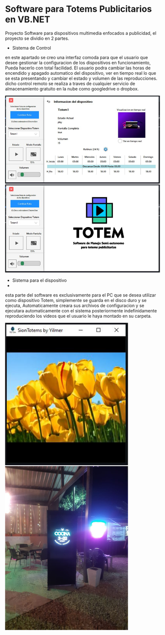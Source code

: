 # Software para Totems Publicitarios en VB.NET

Proyecto Software para dispositivos multimedia enfocados a publicidad, el proyecto se dividio en 2 partes.

- Sistema de Control 

en este apartado se creo una interfaz comoda para que el usuario que desee gestionar la configuracion de los dispositivos en funcionamiento, Pueda hacerlo con total facilidad.
El usuario podra cambiar las horas de encendido y apagado automatico del dispositivo, ver en tiempo real lo que se esta presentando y cambiar el estado y volumen de las reproducciones.
dicho control remoto se realiza a traves de cualquier servicio de almacenamiento gratuito en la nube como googledrive o dropbox.

<img src="https://github.com/YilmerTapias/Software_Totems_PublicitariosVB.NET/blob/main/Captura.JPG" alt="captura" width="600"/>
<img src="https://github.com/YilmerTapias/Software_Totems_PublicitariosVB.NET/blob/main/Captura2.JPG" alt="captura" width="600"/>

- Sistema para el dispositivo 
- 
 esta parte del software es exclusivamente para el PC que se desea utilizar como dispositivo Totem, simplemente se guarda en el disco duro y se ejecuta, 
Automaticamente creara sus archivos de configuracion y se ejecutara automaticamente con el sistema posteriormente indefinidamente reproduciendo los videos
que el usuario le haya montado en su carpeta.

<img src="https://github.com/YilmerTapias/Software_Totems_PublicitariosVB.NET/blob/main/Captura3.JPG" alt="captura" width="400"/>
<img src="https://github.com/YilmerTapias/Software_Totems_PublicitariosVB.NET/blob/main/Captura4.jpeg" alt="captura" width="400"/>


